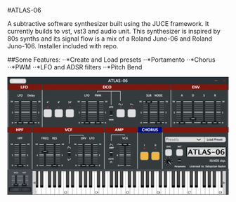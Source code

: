 #ATLAS-06

A subtractive software synthesizer built using the JUCE framework. It currently builds to vst, vst3 and audio unit. This synthesizer is inspired by 80s synths and its signal flow is a mix of a Roland Juno-06 and Roland Juno-106. Installer included with repo. 

##Some Features:
⋅⋅*Create and Load presets
⋅⋅*Portamento
⋅⋅*Chorus
⋅⋅*PWM
⋅⋅*LFO and ADSR filters
⋅⋅*Pitch Bend

![Alt text](ATLAS-06-screenshot.png?raw=true "ATLAS-06")
